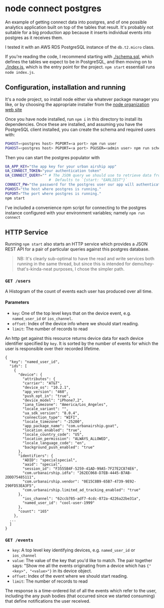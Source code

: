 # node connect postgres

An example of getting connect data into postgres, and of one possible analytics
application built on top of the tables that result. It's probably not suitable
for a big production app because it inserts individual events into postgres as
it receives them.

I tested it with an AWS RDS PostgreSQL instance of the `db.t2.micro` class. 

If you're reading the code, I recommend starting with [./schema.sql](), which
defines the tables we expect to be in PostgreSQL, and then moving on to 
[./index.js](), which is the entry point for the project. `npm start` essentiall
runs `node index.js`.

## Configuration, installation and running

It's a node project, so install node either via whatever package manager you like, 
or by choosing the appropriate installer from the 
[node organization web site](https://nodejs.org/en/download/)

Once you have node installed, run `npm i` in this directory to install its
dependencies. Once these are installed, and assuming you have the PostgreSQL
client installed, you can create the schema and required users with:

```bash
PGHOST=<postgres host> PGPORT=<a port> npm run user 
PGHOST=<postgres host> PGPORT=<a port> PGUSER=<admin user> npm run schema
```

Then you can start the postgres populator with 

```bash
UA_APP_KEY="the app key for your urban airship app"
UA_CONNECT_TOKEN="your authentication token"
UA_CONNECT_QUERY="" # The JSON query we should use to retrieve data from connect.
                    #  Defaults to `{start: "EARLIEST"}`
CONNECT_PW="the password for the postgres user our app will authenticate as in order to store data in postgres."
PGHOST="the host where postgres is running."
PGPORT="The port where postgres is running."
npm start
```

I've included a convenience npm script for connecting to the postgres instance
configured with your environment variables; namely `npm run connect`

## HTTP Service

Running `npm start` also starts an HTTP service which provides a JSON REST API
for a pair of particular queries against this postgres database. 

> NB: It's clearly sub-optimal to have the read and write services both running
> in the same thread, but since this is intended for demo/hey-that's-kinda-neat
> purposes, I chose the simpler path. 

### `GET /users`

A Histogram of the count of events each user has produced over all time.

#### Parameters

- `key`: One of the top level keys that on the device event, e.g.
         `named_user_id` or `ios_channel`.
- `offset`: Index of the device info where we should start reading.
- `limit`: The number of records to read

An http get against this resource returns device data for each device identifier
specified by `key`. It is sorted by the number of events for which the user is
responsible over their recorded lifetime. 

```
{
  "key": "named_user_id",
  "ids": [
    {
      "device": {
        "attributes": {
        "carrier": "AT&T",
        "device_os": "10.2.1",
        "app_version": "460",
        "push_opt_in": "true",
        "device_model": "iPhone7,2",
        "iana_timezone": "America/Los_Angeles",
        "locale_variant": "",
        "ua_sdk_version": "8.0.4",
        "connection_type": "WIFI",
        "locale_timezone": "-25200",
        "app_package_name": "com.urbanairship.goat",
        "location_enabled": "true",
        "locale_country_code": "US",
        "location_permission": "ALWAYS_ALLOWED",
        "locale_language_code": "en",
        "background_push_enabled": "true"
      },
      "identifiers": {
        "ADID": "specialspecial",
        "aaid": "special",
        "session_id": "F3555B4F-5259-41AD-99A5-7F27E2C874E6",
        "com.urbanairship.idfa": "262EC068-D7EB-4445-B7AB-2DDD75485111",
        "com.urbanairship.vendor": "0E15C8B9-65B7-4739-9E92-290FD53EA3F5",
        "com.urbanairship.limited_ad_tracking_enabled": "true"
      },
        "ios_channel": "62ccb785-adf7-4cdc-872a-4226a22be31a",
        "named_user_id": "cool-user-1999"
      },
      "count": "165"
    },
  ...
  ]
}
```

### `GET /events`

- `key`: A top level key identifying devices, e.g. `named_user_id` or
  `ios_channel`
- `value`: The value of the key that you'd like to match. The pair together
  says: "Show me all the events originating from a device which has `{"<key>",
  "<value>"}` in its device object.
- `offset`: Index of the event where we should start reading.
- `limit`: The number of records to read

The response is a time-ordered list of all the events which refer to the user,
including the any push bodies (that occurred since we started consuming) that
define notifications the user received.


